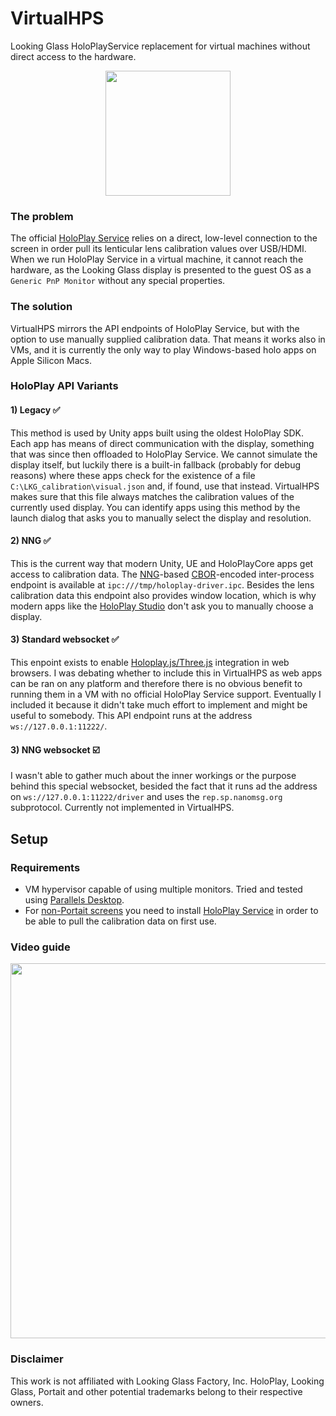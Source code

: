 # VirtualHPS
Looking Glass HoloPlayService replacement for virtual machines without direct access to the hardware.

<p align="center">
  <img src="https://github.com/jankais3r/VirtualHPS/raw/main/img/VirtualHPS.png" width="200">
</p>

### The problem
The official [HoloPlay Service](https://learn.lookingglassfactory.com/onboarding/4) relies on a direct, low-level connection to the screen in order pull its lenticular lens calibration values over USB/HDMI. When we run HoloPlay Service in a virtual machine, it cannot reach the hardware, as the Looking Glass display is presented to the guest OS as a `Generic PnP Monitor` without any special properties.

### The solution
VirtualHPS mirrors the API endpoints of HoloPlay Service, but with the option to use manually supplied calibration data. That means it works also in VMs, and it is currently the only way to play Windows-based holo apps on Apple Silicon Macs.

### HoloPlay API Variants

#### 1) Legacy ✅
This method is used by Unity apps built using the oldest HoloPlay SDK. Each app has means of direct communication with the display, something that was since then offloaded to HoloPlay Service. We cannot simulate the display itself, but luckily there is a built-in fallback (probably for debug reasons) where these apps check for the existence of a file `C:\LKG_calibration\visual.json` and, if found, use that instead. VirtualHPS makes sure that this file always matches the calibration values of the currently used display. You can identify apps using this method by the launch dialog that asks you to manually select the display and resolution.

#### 2) NNG ✅
This is the current way that modern Unity, UE and HoloPlayCore apps get access to calibration data. The [NNG](https://nng.nanomsg.org)-based [CBOR](https://cbor.io)-encoded inter-process endpoint is available at `ipc:///tmp/holoplay-driver.ipc`. Besides the lens calibration data this endpoint also provides window location, which is why modern apps like the [HoloPlay Studio](https://learn.lookingglassfactory.com/onboarding/6) don't ask you to manually choose a display.

#### 3) Standard websocket ✅
This enpoint exists to enable [Holoplay.js/Three.js](https://docs.lookingglassfactory.com/developer-tools/three) integration in web browsers. I was debating whether to include this in VirtualHPS as web apps can be ran on any platform and therefore there is no obvious benefit to running them in a VM with no official HoloPlay Service support. Eventually I included it because it didn't take much effort to implement and might be useful to somebody. This API endpoint runs at the address `ws://127.0.0.1:11222/`.

#### 3) NNG websocket ☑️
I wasn't able to gather much about the inner workings or the purpose behind this special websocket, besided the fact that it runs ad the address on `ws://127.0.0.1:11222/driver` and uses the `rep.sp.nanomsg.org` subprotocol. Currently not implemented in VirtualHPS.


## Setup
### Requirements
- VM hypervisor capable of using multiple monitors. Tried and tested using [Parallels Desktop](https://www.parallels.com).
- For [non-Portait screens](https://lookingglassfactory.com/product/overview) you need to install [HoloPlay Service](https://lookingglassfactory.com/software) in order to be able to pull the calibration data on first use.

### Video guide
<a href="https://www.youtube.com/watch?v=ql9mcvMc3l8"><img src="https://github.com/jankais3r/VirtualHPS/raw/main/img/youtube.png" width="600"></a>



### Disclaimer
This work is not affiliated with Looking Glass Factory, Inc.
HoloPlay, Looking Glass, Portait and other potential trademarks belong to their respective owners.

